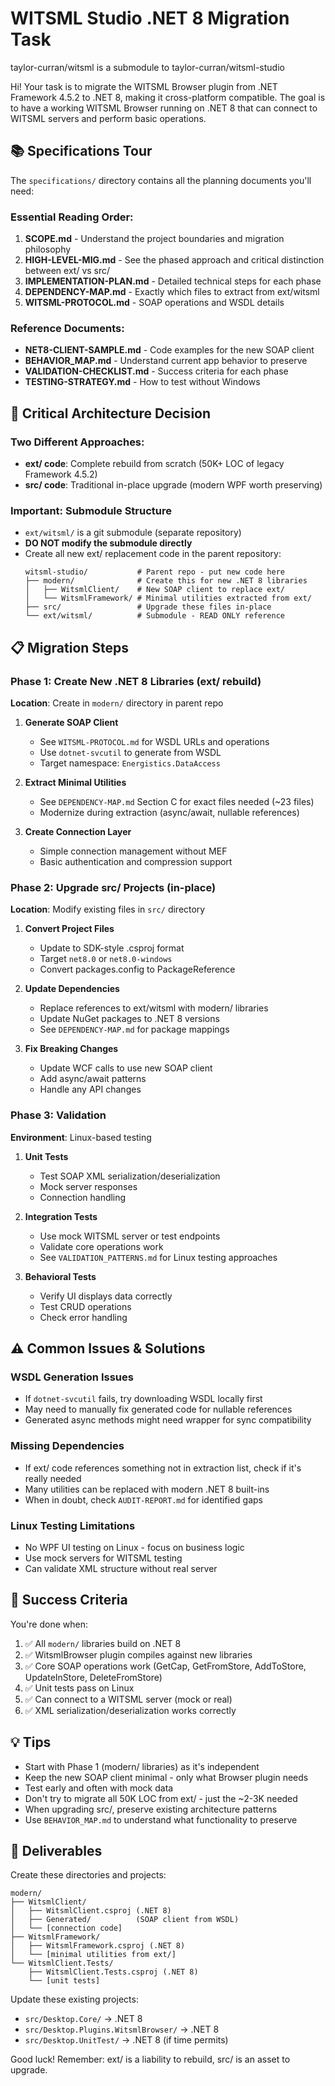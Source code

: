 # WITSML Studio .NET 8 Migration Task

taylor-curran/witsml is a submodule to taylor-curran/witsml-studio

Hi! Your task is to migrate the WITSML Browser plugin from .NET Framework 4.5.2 to .NET 8, making it cross-platform compatible. The goal is to have a working WITSML Browser running on .NET 8 that can connect to WITSML servers and perform basic operations.

## 📚 Specifications Tour

The `specifications/` directory contains all the planning documents you'll need:

### Essential Reading Order:
1. **SCOPE.md** - Understand the project boundaries and migration philosophy
2. **HIGH-LEVEL-MIG.md** - See the phased approach and critical distinction between ext/ vs src/
3. **IMPLEMENTATION-PLAN.md** - Detailed technical steps for each phase
4. **DEPENDENCY-MAP.md** - Exactly which files to extract from ext/witsml
5. **WITSML-PROTOCOL.md** - SOAP operations and WSDL details

### Reference Documents:
- **NET8-CLIENT-SAMPLE.md** - Code examples for the new SOAP client
- **BEHAVIOR_MAP.md** - Understand current app behavior to preserve
- **VALIDATION-CHECKLIST.md** - Success criteria for each phase
- **TESTING-STRATEGY.md** - How to test without Windows

## 🔑 Critical Architecture Decision

### Two Different Approaches:
- **ext/ code**: Complete rebuild from scratch (50K+ LOC of legacy Framework 4.5.2)
- **src/ code**: Traditional in-place upgrade (modern WPF worth preserving)

### Important: Submodule Structure
- `ext/witsml/` is a git submodule (separate repository)
- **DO NOT modify the submodule directly**
- Create all new ext/ replacement code in the parent repository:
  ```
  witsml-studio/           # Parent repo - put new code here
  ├── modern/              # Create this for new .NET 8 libraries
  │   ├── WitsmlClient/    # New SOAP client to replace ext/
  │   └── WitsmlFramework/ # Minimal utilities extracted from ext/
  ├── src/                 # Upgrade these files in-place
  └── ext/witsml/          # Submodule - READ ONLY reference
  ```

## 📋 Migration Steps

### Phase 1: Create New .NET 8 Libraries (ext/ rebuild)
**Location**: Create in `modern/` directory in parent repo

1. **Generate SOAP Client**
   - See `WITSML-PROTOCOL.md` for WSDL URLs and operations
   - Use `dotnet-svcutil` to generate from WSDL
   - Target namespace: `Energistics.DataAccess`

2. **Extract Minimal Utilities**
   - See `DEPENDENCY-MAP.md` Section C for exact files needed (~23 files)
   - Modernize during extraction (async/await, nullable references)

3. **Create Connection Layer**
   - Simple connection management without MEF
   - Basic authentication and compression support

### Phase 2: Upgrade src/ Projects (in-place)
**Location**: Modify existing files in `src/` directory

1. **Convert Project Files**
   - Update to SDK-style .csproj format
   - Target `net8.0` or `net8.0-windows`
   - Convert packages.config to PackageReference

2. **Update Dependencies**
   - Replace references to ext/witsml with modern/ libraries
   - Update NuGet packages to .NET 8 versions
   - See `DEPENDENCY-MAP.md` for package mappings

3. **Fix Breaking Changes**
   - Update WCF calls to use new SOAP client
   - Add async/await patterns
   - Handle any API changes

### Phase 3: Validation
**Environment**: Linux-based testing

1. **Unit Tests**
   - Test SOAP XML serialization/deserialization
   - Mock server responses
   - Connection handling

2. **Integration Tests**
   - Use mock WITSML server or test endpoints
   - Validate core operations work
   - See `VALIDATION_PATTERNS.md` for Linux testing approaches

3. **Behavioral Tests**
   - Verify UI displays data correctly
   - Test CRUD operations
   - Check error handling

## ⚠️ Common Issues & Solutions

### WSDL Generation Issues
- If `dotnet-svcutil` fails, try downloading WSDL locally first
- May need to manually fix generated code for nullable references
- Generated async methods might need wrapper for sync compatibility

### Missing Dependencies
- If ext/ code references something not in extraction list, check if it's really needed
- Many utilities can be replaced with modern .NET 8 built-ins
- When in doubt, check `AUDIT-REPORT.md` for identified gaps

### Linux Testing Limitations
- No WPF UI testing on Linux - focus on business logic
- Use mock servers for WITSML testing
- Can validate XML structure without real server

## 🎯 Success Criteria

You're done when:
1. ✅ All `modern/` libraries build on .NET 8
2. ✅ WitsmlBrowser plugin compiles against new libraries
3. ✅ Core SOAP operations work (GetCap, GetFromStore, AddToStore, UpdateInStore, DeleteFromStore)
4. ✅ Unit tests pass on Linux
5. ✅ Can connect to a WITSML server (mock or real)
6. ✅ XML serialization/deserialization works correctly

## 💡 Tips

- Start with Phase 1 (modern/ libraries) as it's independent
- Keep the new SOAP client minimal - only what Browser plugin needs
- Test early and often with mock data
- Don't try to migrate all 50K LOC from ext/ - just the ~2-3K needed
- When upgrading src/, preserve existing architecture patterns
- Use `BEHAVIOR_MAP.md` to understand what functionality to preserve

## 📝 Deliverables

Create these directories and projects:
```
modern/
├── WitsmlClient/
│   ├── WitsmlClient.csproj (.NET 8)
│   ├── Generated/          (SOAP client from WSDL)
│   └── [connection code]
├── WitsmlFramework/
│   ├── WitsmlFramework.csproj (.NET 8)
│   └── [minimal utilities from ext/]
└── WitsmlClient.Tests/
    ├── WitsmlClient.Tests.csproj (.NET 8)
    └── [unit tests]
```

Update these existing projects:
- `src/Desktop.Core/` → .NET 8
- `src/Desktop.Plugins.WitsmlBrowser/` → .NET 8
- `src/Desktop.UnitTest/` → .NET 8 (if time permits)

Good luck! Remember: ext/ is a liability to rebuild, src/ is an asset to upgrade.
